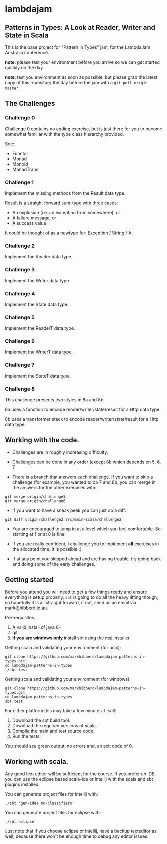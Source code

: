 # lambdajam
## Patterns in Types: A Look at Reader, Writer and State in Scala

This is the base project for "Pattern in Types" jam, for the LambdaJam
Australia conference.

__note__: please test your environment before you arrive so we can get
started quickly on the day.

__note__: test you environment as soon as possible, but please grab the
latest copy of this repository the day before the jam with a `git pull origin master`.


## The Challenges

### Challenge 0

Challenge 0 contains no coding exercise, but is just there for you
to become somewhat familiar with the type class hierarchy provided.

See:
 - Functor
 - Monad
 - Monoid
 - MonadTrans

### Challenge 1

Implement the missing methods from the Result data type.

Result is a straight forward sum-type with three cases:
 - An explosion (i.e. an exception from somewhere), or
 - A failure message, or
 - A success value

It could be thought of as a newtype for: Exception \/ String \/ A.


### Challenge 2

Implement the Reader data type.


### Challenge 3

Implement the Writer data type.


### Challenge 4

Implement the State data type.


### Challenge 5

Implement the ReaderT data type.


### Challenge 6

Implement the WriterT data type.


### Challenge 7

Implement the StateT data type.


### Challenge 8

This challenge presents two styles in 8a and 8b.

8a uses a function to encode reader/writer/state/result for a Http data type.

8b uses a transformer stack to encode reader/writer/state/result for a Http data type.


## Working with the code.

 - Challenges are in roughly increasing difficulty.

 - Challenges can be done in any order (except 8b which depends on  5, 6, 7.

 - There is a branch that answers each challenge. If you want to skip
   a challenge (for example, you wanted to do 7 and 8b, you can merge
   in the answers for the other exercises with:

```
git merge origin/challenge5
git merge origin/challenge6
```

 - If you want to have a sneak peek you can just do a diff:

```
git diff origin/challenge2 src/main/scala/challenge2
```

 - You are encouraged to jump in at a level which you feel comfortable.
   So starting at 1 or at 8 is fine.

 - If you are really confident, I challenge you to implement __all__
   exercises in the allocated time. It is possible ;)

 - If at any point you skipped ahead and are having trouble, try
   going back and doing some of the early challenges.




## Getting started

Before you attend you will need to get a few things
ready and ensure everything is setup properly. `sbt`
is going to do all the heavy lifting though, so
hopefully it is all straight forward, if not, send
us an email via <mark@hibberd.id.au>.


Pre-requisites.

 1. A valid install of java 6+
 2. git
 3. **if you are windows only** install sbt using the [msi installer](http://scalasbt.artifactoryonline.com/scalasbt/sbt-native-packages/org/scala-sbt/sbt/0.12.3/sbt.msi)


Getting scala and validating your environment (for unix):

    git clone https://github.com/markhibberd/lambdajam-patterns-in-types.git
    cd lambdajam-patterns-in-types
    ./sbt test


Getting scala and validating your environment (for windows):

    git clone https://github.com/markhibberd/lambdajam-patterns-in-types.git
    cd lambdajam-patterns-in-types
    sbt test


For either platform this may take a few minutes. It will:

 1. Download the sbt build tool.
 2. Download the required versions of scala.
 3. Compile the main and test source code.
 4. Run the tests.


You should see green output, no errors and, an exit code of 0.


## Working with scala.

Any good text editor will be sufficient for the course. If you
prefer an IDE, you can use the eclipse based scala-ide or
intellij with the scala and sbt plugins installed.

You can generate project files for intellij with:

    ./sbt 'gen-idea no-classifiers'

You can generate project files for eclipse with:

    ./sbt eclipse

Just note that if you choose eclipse or intellij, have a
backup texteditor as well, because there won't be enough
time to debug any editor issues.
